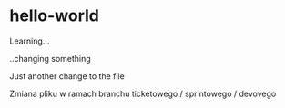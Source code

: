 # hello-world
Learning...

..changing something

Just another change to the file


Zmiana pliku w ramach branchu ticketowego / sprintowego / devovego